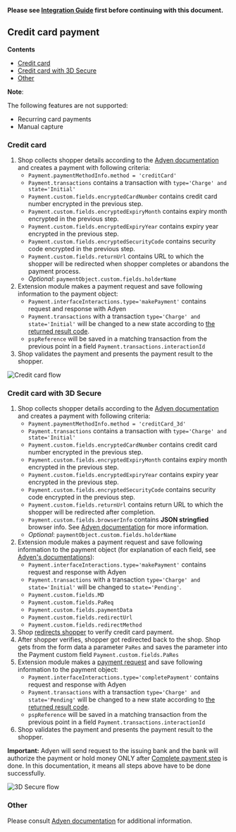 **Please see [Integration Guide](IntegrationGuide.md) first before continuing with this document.**

## Credit card payment

<!-- START doctoc generated TOC please keep comment here to allow auto update -->
<!-- DON'T EDIT THIS SECTION, INSTEAD RE-RUN doctoc TO UPDATE -->
**Contents**

- [Credit card](#credit-card)
- [Credit card with 3D Secure](#credit-card-with-3d-secure)
- [Other](#other)

<!-- END doctoc generated TOC please keep comment here to allow auto update -->

**Note**:

The following features are not supported:
* Recurring card payments
* Manual capture

### Credit card
1. Shop collects shopper details according to the [Adyen documentation](https://docs.adyen.com/developers/payment-methods/cards-with-3d-secure#step1collectshopperdetails) and creates a payment with following criteria:
    * `Payment.paymentMethodInfo.method = 'creditCard'`
    * `Payment.transactions` contains a transaction with `type='Charge' and state='Initial'`
    * `Payment.custom.fields.encryptedCardNumber` contains credit card number encrypted in the previous step.
    * `Payment.custom.fields.encryptedExpiryMonth` contains expiry month encrypted in the previous step.
    * `Payment.custom.fields.encryptedExpiryYear` contains expiry year encrypted in the previous step.
    * `Payment.custom.fields.encryptedSecurityCode` contains security code encrypted in the previous step.
    * `Payment.custom.fields.returnUrl` contains URL to which the shopper will be redirected when shopper completes or abandons the payment process.
    * *Optional*: `paymentObject.custom.fields.holderName`
1. Extension module makes a payment request and save following information to the payment object:
    * `Payment.interfaceInteractions.type='makePayment'` contains request and response with Adyen 
    * `Payment.transactions` with a transaction `type='Charge' and state='Initial'` will be changed to a new state according to [the returned result code](./IntegrationGuide.md#mapping-from-adyen-result-codes-to-ctp-transaction-state).
    * `pspReference` will be saved in a matching transaction from the previous point in a field `Payment.transactions.interactionId`
1. Shop validates the payment and presents the payment result to the shopper.

![Credit card flow](https://user-images.githubusercontent.com/803826/55894199-fb050b80-5bb9-11e9-88e9-7efbe62c55bb.png)

### Credit card with 3D Secure
1. Shop collects shopper details according to the [Adyen documentation](https://docs.adyen.com/developers/payment-methods/cards-with-3d-secure#step1collectshopperdetails) and creates a payment with following criteria:
    * `Payment.paymentMethodInfo.method = 'creditCard_3d'`
    * `Payment.transactions` contains a transaction with `type='Charge' and state='Initial'`
    * `Payment.custom.fields.encryptedCardNumber` contains credit card number encrypted in the previous step.
    * `Payment.custom.fields.encryptedExpiryMonth` contains expiry month encrypted in the previous step.
    * `Payment.custom.fields.encryptedExpiryYear` contains expiry year encrypted in the previous step.
    * `Payment.custom.fields.encryptedSecurityCode` contains security code encrypted in the previous step.
    * `Payment.custom.fields.returnUrl` contains return URL to which the shopper will be redirected after completion.
    * `Payment.custom.fields.browserInfo` contains **JSON stringfied** browser info. See [Adyen documentation](https://docs.adyen.com/developers/payment-methods/cards-with-3d-secure#step2makeapayment) for more information. 
    * *Optional*: `paymentObject.custom.fields.holderName`
1. Extension module makes a payment request and save following information to the payment object (for explanation of each field, see [Adyen's documentations](https://docs.adyen.com/developers/payment-methods/cards-with-3d-secure#step2makeapayment)):
    * `Payment.interfaceInteractions.type='makePayment'` contains request and response with Adyen
    * `Payment.transactions` with a transaction `type='Charge' and state='Initial'` will be changed to `state='Pending'`.
    * `Payment.custom.fields.MD`
    * `Payment.custom.fields.PaReq`  
    * `Payment.custom.fields.paymentData`  
    * `Payment.custom.fields.redirectUrl`  
    * `Payment.custom.fields.redirectMethod`
1. Shop [redirects shopper](https://docs.adyen.com/developers/payment-methods/cards-with-3d-secure#step3redirectshopper) to verify credit card payment.
1. After shopper verifies, shopper got redirected back to the shop. Shop gets from the form data a parameter `PaRes` and saves the parameter into the Payment custom field `Payment.custom.fields.PaRes`
1. Extension module makes a [payment request](https://docs.adyen.com/developers/payment-methods/cards-with-3d-secure#step4completepayment) and save following information to the payment object:
    * `Payment.interfaceInteractions.type='completePayment'` contains request and response with Adyen 
    * `Payment.transactions` with a transaction `type='Charge' and state='Pending'` will be changed to a new state according to [the returned result code](IntegrationGuide.md#mapping-from-adyen-result-codes-to-ctp-transaction-state).
    * `pspReference` will be saved in a matching transaction from the previous point in a field `Payment.transactions.interactionId`
1. Shop validates the payment and presents the payment result to the shopper.

**Important:** Adyen will send request to the issuing bank and the bank will authorize the payment or hold money ONLY after [Complete payment step](https://docs.adyen.com/developers/payment-methods/cards-with-3d-secure#step4completepayment) is done. In this documentation, it means all steps above have to be done successfully. 

![3D Secure flow](https://user-images.githubusercontent.com/803826/55894047-b0838f00-5bb9-11e9-9377-c7db2a0c40f7.png)

### Other
Please consult [Adyen documentation](https://docs.adyen.com/developers/payment-methods/cards) for additional information.